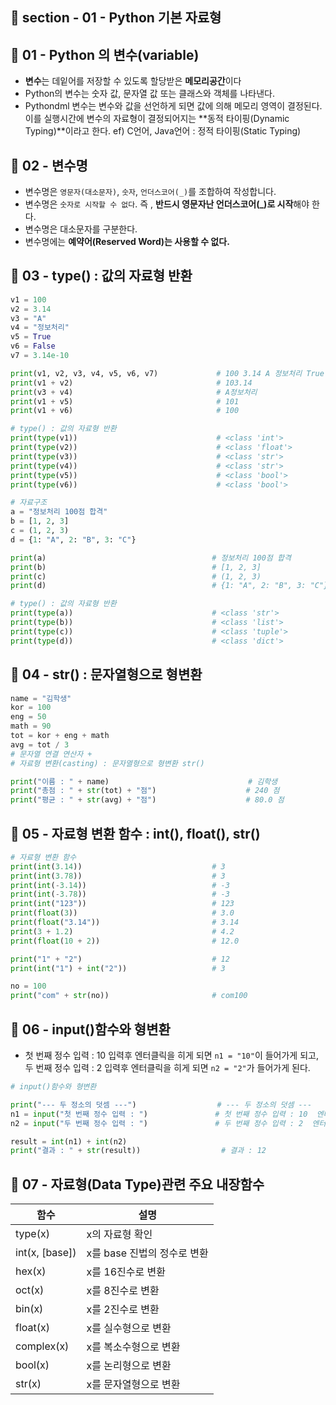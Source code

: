 ## 📝 section - 01 - Python 기본 자료형

## 📍 01 - Python 의 변수(variable)

* **변수**는 데잍어를 저장할 수 있도록 할당받은 **메모리공간**이다
* Python의 변수는 숫자 값, 문자열 값 또는 클래스와 객체를 나타낸다.
* Pythondml 변수는 변수와 값을 선언하게 되면 값에 의해 메모리 영역이 결정된다. 이를 실행시간에 변수의 자료형이 결정되어지는 **동적 타이핑(Dynamic Typing)**이라고 한다. ef) C언어, Java언어 : 정적 타이핑(Static Typing)

## 📍 02 - 변수명

* 변수명은 `영문자(대소문자)`, `숫자`, `언더스코어(_)`를 조합하여 작성합니다.
* 변수명은 `숫자로 시작할 수 없다`. 즉 , **반드시 영문자난 언더스코어(_)로 시작**해야 한다.
* 변수명은 대소문자를 구분한다.
* 변수명에는 **예약어(Reserved Word)는 사용할 수 없다.** 

## 📍 03 - type() : 값의 자료형 반환

```Python
v1 = 100
v2 = 3.14
v3 = "A"
v4 = "정보처리"
v5 = True
v6 = False
v7 = 3.14e-10

print(v1, v2, v3, v4, v5, v6, v7)             # 100 3.14 A 정보처리 True False 3.14e-10
print(v1 + v2)                                # 103.14
print(v3 + v4)                                # A정보처리
print(v1 + v5)                                # 101
print(v1 + v6)                                # 100

# type() : 값의 자료형 반환
print(type(v1))                               # <class 'int'>
print(type(v2))                               # <class 'float'>
print(type(v3))                               # <class 'str'>
print(type(v4))                               # <class 'str'>
print(type(v5))                               # <class 'bool'>
print(type(v6))                               # <class 'bool'>
```

```Python
# 자료구조
a = "정보처리 100점 합격"
b = [1, 2, 3]
c = (1, 2, 3)
d = {1: "A", 2: "B", 3: "C"}

print(a)                                     # 정보처리 100점 합격
print(b)                                     # [1, 2, 3]
print(c)                                     # (1, 2, 3)
print(d)                                     # {1: "A", 2: "B", 3: "C"}

# type() : 값의 자료형 반환
print(type(a))                               # <class 'str'>
print(type(b))                               # <class 'list'>
print(type(c))                               # <class 'tuple'>
print(type(d))                               # <class 'dict'>
```

## 📍 04 - str() : 문자열형으로 형변환

```Python
name = "김학생"
kor = 100
eng = 50
math = 90
tot = kor + eng + math
avg = tot / 3
# 문자열 연결 연산자 +
# 자료형 변환(casting) : 문자열형으로 형변환 str()

print("이름 : " + name)                               # 김학생
print("총점 : " + str(tot) + "점")                    # 240 점
print("평균 : " + str(avg) + "점")                    # 80.0 점
```

## 📍 05 - 자료형 변환 함수 : int(), float(), str()

```Python
# 자료형 변환 함수
print(int(3.14))                             # 3
print(int(3.78))                             # 3
print(int(-3.14))                            # -3
print(int(-3.78))                            # -3
print(int("123"))                            # 123
print(float(3))                              # 3.0
print(float("3.14"))                         # 3.14
print(3 + 1.2)                               # 4.2
print(float(10 + 2))                         # 12.0

print("1" + "2")                             # 12
print(int("1") + int("2"))                   # 3

no = 100
print("com" + str(no))                       # com100
```

## 📍 06 - input()함수와 형변환

* 첫 번째 정수 입력 : 10 입력후  엔터클릭을 히게 되면 `n1 = "10"`이 들어가게 되고, 두 번째 정수 입력 : 2 입력후 엔터클릭을 히게 되면 `n2 = "2"`가 들어가게 된다. 

```Python
# input()함수와 형변환

print("--- 두 정소의 덧셈 ---")                  # --- 두 정소의 덧셈 ---
n1 = input("첫 번째 정수 입력 : ")               # 첫 번째 정수 입력 : 10  엔터클릭
n2 = input("두 번째 정수 입력 : ")               # 두 번째 정수 입력 : 2  엔터클릭

result = int(n1) + int(n2)                     
print("결과 : " + str(result))                  # 결과 : 12

```

## 📍 07 - 자료형(Data Type)관련 주요 내장함수

   |함수|설명|
   |-----|--------------|
   | type(x) | x의 자료형 확인 |
   | int(x, [base]) | x를 base 진법의 정수로 변환 |
   | hex(x) | x를 16진수로 변환 |
   | oct(x) | x를 8진수로 변환 |
   | bin(x) | x를 2진수로 변환 |
   | float(x) | x를 실수형으로 변환 |
   | complex(x) | x를 복소수형으로 변환 |
   | bool(x) | x를 논리형으로 변환 |
   | str(x) | x를 문자열형으로 변환 |